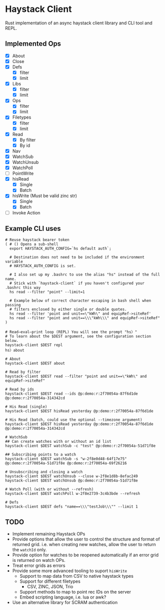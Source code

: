 # Haystack Client
Rust implementation of an async haystack client library and CLI tool and REPL.

## Implemented Ops
- [x] About
- [x] Close
- [x] Defs
  - [x] filter
  - [x] limit
- [x] Libs
  - [x] filter
  - [x] limit
- [x] Ops
  - [x] filter
  - [x] limit
- [x] Filetypes
  - [x] filter
  - [x] limit
- [x] Read
  - [x] By filter
  - [x] By id
- [x] Nav
- [x] WatchSub
- [x] WatchUnsub
- [x] WatchPoll
- [ ] PointWrite
- [x] hisRead
  - [x] Single
  - [x] Batch
- [x] hisWrite (Must be valid zinc str)
  - [x] Single
  - [x] Batch
- [ ] Invoke Action

## Example CLI uses
```console
# Reuse haystack bearer token
( # () Opens a sub-shell
  export HAYSTACK_AUTH_CONFIG=`hs default auth`;
  
  # Destination does not need to be included if the environment variable
  # HAYSTACK_AUTH_CONFIG is set.
  
  # I also set up my .bashrc to use the alias "hs" instead of the full name.
  # Stick with `haystack-client` if you haven't configured your .bashrc this way
  hs read --filter "point" --limit=1

  # Example below of correct character escaping in bash shell when passing
  # filters enclosed by either single or double quotes.
  hs read --filter 'point and unit==\"kWh\" and equipRef->siteRef'
  hs read --filter "point and unit==\\\"kWh\\\" and equipRef->siteRef"
)

# Read–eval–print loop (REPL) You will see the prompt "hs〉"
# To learn about the $DEST argument, see the configuration section below.
haystack-client $DEST repl
hs〉about

# About
haystack-client $DEST about

# Read by filter
haystack-client $DEST read --filter "point and unit==\"kWh\" and equipRef->siteRef"

# Read by ids
haystack-client $DEST read --ids @p:demo:r:2f70054a-87f6d1de @p:demo:r:2f70054a-314342cd

# His Read (single)
haystack-client $DEST hisRead yesterday @p:demo:r:2f70054a-87f6d1de

# His Read (batch, could use the optional --timezone argument)
haystack-client $DEST hisRead yesterday @p:demo:r:2f70054a-87f6d1de @p:demo:r:2f70054a-314342cd

# WatchSub
## Can create watches with or without an id list
haystack-client $DEST watchSub -c "test" @p:demo:r:2f70054a-51d71f8e

## Subscribing points to a watch
haystack-client $DEST watchSub -s "w-2f8e0d48-64f17e75" @p:demo:r:2f70054a-51d71f8e @p:demo:r:2f70054a-69f26216

# Unsubscribing and closing a watch
haystack-client $DEST watchUnsub --close w-2f8e1d8b-8efac249
haystack-client $DEST watchUnsub @p:demo:r:2f70054a-51d71f8e

# Watch Poll (with or without --refresh)
haystack-client $DEST watchPoll w-2f8e2739-3c4b3bde --refresh

# Defs
haystack-client $DEST defs "name==\\\"testJob\\\"" --limit 1
```

## TODO
* Implement remaining Haystack OPs
* Provide options that allow the user to control the structure and format of returned grid. i.e. when creating new watches, allow the user to return the `watchId` only.
* Provide option for watches to be reopened automatically if an error grid is returned on watch OPs.
* Treat error grids as errors
* Provide some more advanced tooling to suport `hisWrite`
    - Support to map data from CSV to native haystack types
    - Support for different filetypes
        * CSV, ZINC, JSON, Trio
    - Support methods to map to point rec IDs on the server
    - Embed scripting language, i.e. lua or awk?
* Use an alternative library for SCRAM authentication
